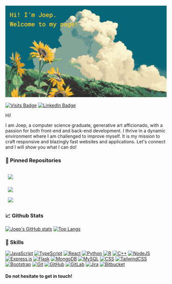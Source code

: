 [![Joep's GitHub Banner](./assets/banner.png)](https://github.com/vandojo)

[![Visits Badge](https://badges.pufler.dev/visits/vandojo/vandojo)](https://github.com/vandojo)
[![LinkedIn Badge](https://img.shields.io/badge/LinkedIn-Profile-informational?style=flat&logo=linkedin&logoColor=white&color=0D76A8)](https://uk.linkedin.com/in/joep-van-dormolen-5249b8149)

Hi!

I am Joep, a computer science graduate, generative art afficionado, with a passion for both front-end and back-end development. I thrive in a dynamic environment where I am challenged to improve myself. It is my mission to craft responsive and blazingly fast websites and applications. Let's connect and I will show you what I can do!

### 📌 Pinned Repositories

<a href="https://github.com/vandojo/openPowerlifting">
  <img align="center" style="margin:1rem 0.5rem" src="https://github-readme-stats.vercel.app/api/pin/?username=vandojo&repo=openPowerlifting&theme=gruvbox" />
</a>

<br>

<a href="https://github.com/vandojo/Leetcode_challenges">
  <img align="center" style="margin:0.5rem" src="https://github-readme-stats.vercel.app/api/pin/?username=vandojo&repo=Leetcode_challenges&theme=gruvbox" />
</a>

<br>

<a href="https://github.com/vandojo/filmToBarcode">
  <img align="center" style="margin:0.5rem" src="https://github-readme-stats.vercel.app/api/pin/?username=vandojo&repo=filmToBarcode&theme=gruvbox" />
</a>

### &#x1f4c8; Github Stats

[![Joep's GitHub stats](https://github-readme-stats.vercel.app/api?username=vandojo&hide=contribs&show_icons=true&theme=gruvbox&layout=compact)](https://github.com/anuraghazra/github-readme-stats)
[![Top Langs](https://github-readme-stats.vercel.app/api/top-langs/?username=vandojo&theme=gruvbox&layout=compact)](https://github.com/anuraghazra/github-readme-stats)

### 💼 Skills

[![JavaScript](https://img.shields.io/badge/JavaScript-F7DF1E?logo=javascript&logoColor=000)](#)
[![TypeScript](https://img.shields.io/badge/TypeScript-3178C6?logo=typescript&logoColor=fff)](#)
[![React](https://img.shields.io/badge/React-%2320232a.svg?style=flat&logo=react&logoColor=%2361DAFB)](#)
[![Python](https://img.shields.io/badge/Python-3776AB?logo=python&logoColor=fff)](#)
[![R](https://img.shields.io/badge/R-%23276DC3.svg?logo=r&logoColor=white)](#)
[![C++](https://img.shields.io/badge/C++-%2300599C.svg?logo=c%2B%2B&logoColor=white)](#)
[![NodeJS](https://img.shields.io/badge/Node.js-6DA55F?style=flat&logo=node.js&logoColor=white)](#)
[![Express.js](https://img.shields.io/badge/Express.js-%23404d59.svg?style=flat&logo=express&logoColor=%2361DAFB)](#)
[![Flask](https://img.shields.io/badge/Flask-000style=flat&?logo=flask&logoColor=fff)](#)
[![MongoDB](https://img.shields.io/badge/MongoDB-%234ea94b.svg?logo=mongodb&logoColor=white)](#)
[![MySQL](https://img.shields.io/badge/MySQL-4479A1?logo=mysql&logoColor=fff)](#)
[![CSS](https://img.shields.io/badge/CSS-1572B6?logo=css3&logoColor=fff)](#)
[![TailwindCSS](https://img.shields.io/badge/Tailwind%20CSS-%2338B2AC.svg?logo=tailwind-css&logoColor=white)](#)
[![Bootstrap](https://img.shields.io/badge/Bootstrap-7952B3?logo=bootstrap&logoColor=fff)](#)
[![Git](https://img.shields.io/badge/Git-F05032?logo=git&logoColor=fff)](#)
[![GitHub](https://img.shields.io/badge/GitHub-%23121011.svg?logo=github&logoColor=white)](#)
[![GitLab](https://img.shields.io/badge/GitLab-FC6D26?logo=gitlab&logoColor=fff)](#)
[![Jira](https://img.shields.io/badge/Jira-0052CC?logo=jira&logoColor=fff)](#)
[![Bitbucket](https://img.shields.io/badge/Bitbucket-0052CC?logo=bitbucket&logoColor=fff)](#)

#### Do not hesitate to get in touch!
